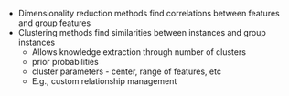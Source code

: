- Dimensionality reduction methods find correlations between features and group features
- Clustering methods find similarities between instances and group instances
	- Allows knowledge extraction through number of clusters
	- prior probabilities
	- cluster parameters - center, range of features, etc
	- E.g., custom relationship management